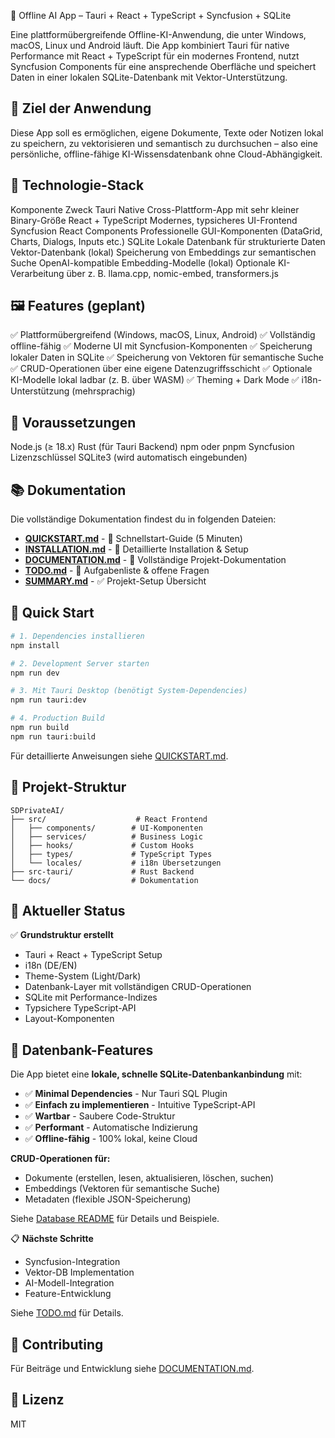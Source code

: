 🧠 Offline AI App – Tauri + React + TypeScript + Syncfusion + SQLite

Eine plattformübergreifende Offline-KI-Anwendung, die unter Windows, macOS, Linux und Android läuft.
Die App kombiniert Tauri für native Performance mit React + TypeScript für ein modernes Frontend,
nutzt Syncfusion Components für eine ansprechende Oberfläche und speichert Daten in einer lokalen SQLite-Datenbank mit Vektor-Unterstützung.

## 🚀 Ziel der Anwendung

Diese App soll es ermöglichen, eigene Dokumente, Texte oder Notizen lokal zu speichern, zu vektorisieren und semantisch zu durchsuchen –
also eine persönliche, offline-fähige KI-Wissensdatenbank ohne Cloud-Abhängigkeit.

## 🧩 Technologie-Stack
Komponente	Zweck
Tauri	Native Cross-Plattform-App mit sehr kleiner Binary-Größe
React + TypeScript	Modernes, typsicheres UI-Frontend
Syncfusion React Components	Professionelle GUI-Komponenten (DataGrid, Charts, Dialogs, Inputs etc.)
SQLite	Lokale Datenbank für strukturierte Daten
Vektor-Datenbank (lokal)	Speicherung von Embeddings zur semantischen Suche
OpenAI-kompatible Embedding-Modelle (lokal)	Optionale KI-Verarbeitung über z. B. llama.cpp, nomic-embed, transformers.js

## 🖼️ Features (geplant)

✅ Plattformübergreifend (Windows, macOS, Linux, Android)
✅ Vollständig offline-fähig
✅ Moderne UI mit Syncfusion-Komponenten
✅ Speicherung lokaler Daten in SQLite
✅ Speicherung von Vektoren für semantische Suche
✅ CRUD-Operationen über eine eigene Datenzugriffsschicht
✅ Optionale KI-Modelle lokal ladbar (z. B. über WASM)
✅ Theming + Dark Mode
✅ i18n-Unterstützung (mehrsprachig)

## 🧰 Voraussetzungen

Node.js (≥ 18.x)
Rust (für Tauri Backend)
npm oder pnpm
Syncfusion Lizenzschlüssel
SQLite3 (wird automatisch eingebunden)

## 📚 Dokumentation

Die vollständige Dokumentation findest du in folgenden Dateien:

- **[QUICKSTART.md](./QUICKSTART.md)** - 🚀 Schnellstart-Guide (5 Minuten)
- **[INSTALLATION.md](./INSTALLATION.md)** - 🔧 Detaillierte Installation & Setup
- **[DOCUMENTATION.md](./DOCUMENTATION.md)** - 📖 Vollständige Projekt-Dokumentation
- **[TODO.md](./TODO.md)** - 📝 Aufgabenliste & offene Fragen
- **[SUMMARY.md](./SUMMARY.md)** - ✅ Projekt-Setup Übersicht

## 🏃 Quick Start

```bash
# 1. Dependencies installieren
npm install

# 2. Development Server starten
npm run dev

# 3. Mit Tauri Desktop (benötigt System-Dependencies)
npm run tauri:dev

# 4. Production Build
npm run build
npm run tauri:build
```

Für detaillierte Anweisungen siehe [QUICKSTART.md](./QUICKSTART.md).

## 📁 Projekt-Struktur

```
SDPrivateAI/
├── src/                    # React Frontend
│   ├── components/        # UI-Komponenten
│   ├── services/          # Business Logic
│   ├── hooks/             # Custom Hooks
│   ├── types/             # TypeScript Types
│   └── locales/           # i18n Übersetzungen
├── src-tauri/             # Rust Backend
└── docs/                  # Dokumentation
```

## 🎯 Aktueller Status

✅ **Grundstruktur erstellt**
- Tauri + React + TypeScript Setup
- i18n (DE/EN)
- Theme-System (Light/Dark)
- Datenbank-Layer mit vollständigen CRUD-Operationen
- SQLite mit Performance-Indizes
- Typsichere TypeScript-API
- Layout-Komponenten

## 💾 Datenbank-Features

Die App bietet eine **lokale, schnelle SQLite-Datenbankanbindung** mit:

- ✅ **Minimal Dependencies** - Nur Tauri SQL Plugin
- ✅ **Einfach zu implementieren** - Intuitive TypeScript-API
- ✅ **Wartbar** - Saubere Code-Struktur
- ✅ **Performant** - Automatische Indizierung
- ✅ **Offline-fähig** - 100% lokal, keine Cloud

**CRUD-Operationen für:**
- Dokumente (erstellen, lesen, aktualisieren, löschen, suchen)
- Embeddings (Vektoren für semantische Suche)
- Metadaten (flexible JSON-Speicherung)

Siehe [Database README](./src/services/database/README.md) für Details und Beispiele.

📋 **Nächste Schritte**
- Syncfusion-Integration
- Vektor-DB Implementation
- AI-Modell-Integration
- Feature-Entwicklung

Siehe [TODO.md](./TODO.md) für Details.

## 🤝 Contributing

Für Beiträge und Entwicklung siehe [DOCUMENTATION.md](./DOCUMENTATION.md).

## 📄 Lizenz

MIT
